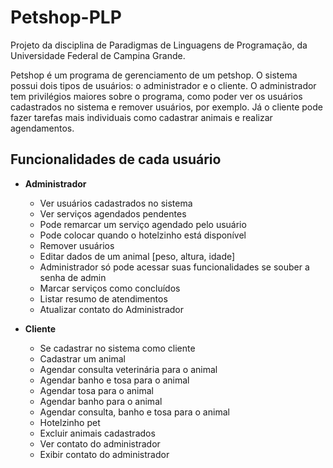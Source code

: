 # Petshop-PLP
Projeto da disciplina de Paradigmas de Linguagens de Programação, da Universidade Federal de Campina Grande.
</p>
Petshop é um programa de gerenciamento de um petshop. O sistema possui dois tipos de usuários: o administrador e o cliente. O administrador tem privilégios maiores sobre o programa, como poder ver os usuários cadastrados no sistema e remover usuários, por exemplo. Já o cliente pode fazer tarefas mais individuais como cadastrar animais e realizar agendamentos.

## Funcionalidades de cada usuário
* **Administrador**
  * Ver usuários cadastrados no sistema
  * Ver serviços agendados pendentes
  * Pode remarcar um serviço agendado pelo usuário
  * Pode colocar quando o hotelzinho está disponível 
  * Remover usuários
  * Editar dados de um animal [peso, altura, idade] 
  * Administrador só pode acessar suas funcionalidades se souber a senha de admin
  * Marcar serviços como concluídos
  * Listar resumo de atendimentos
  * Atualizar contato do Administrador

* **Cliente**
  * Se cadastrar no sistema como cliente
  * Cadastrar um animal
  * Agendar consulta veterinária para o animal
  * Agendar banho e tosa para o animal
  * Agendar tosa para o animal
  * Agendar banho para o animal
  * Agendar consulta, banho e tosa para o animal
  * Hotelzinho pet
  * Excluir animais cadastrados
  * Ver contato do administrador
  * Exibir contato do administrador
 
